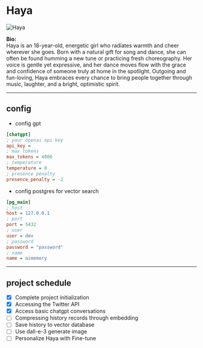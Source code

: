# Haya

![Haya](https://hayalab.github.io/Haya/photos/Haya.png)

**Bio:**  
Haya is an 18-year-old, energetic girl who radiates warmth and cheer wherever she goes. Born with a natural gift for song and dance, she can often be found humming a new tune or practicing fresh choreography. Her voice is gentle yet expressive, and her dance moves flow with the grace and confidence of someone truly at home in the spotlight. Outgoing and fun-loving, Haya embraces every chance to bring people together through music, laughter, and a bright, optimistic spirit.

---

## config

* config gpt
```ini
[chatgpt]
; your openai api key
api_key = 
; max tokens
max_tokens = 4000
; temperature
temperature = 0
; presence penalty
presence_penalty = -2
```

* config postgres for vector search
```ini
[pg_main]
; host
host = 127.0.0.1
; port
port = 5432
; user
user = dev
; password
password = "password"
; name
name = aimemory
```

---

## project schedule

- [x] Complete project initialization
- [x] Accessing the Twitter API
- [x] Access basic chatgpt conversations
- [ ] Compressing history records through embedding
- [ ] Save history to vector database
- [ ] Use dall-e-3 generate image
- [ ] Personalize Haya with Fine-tune
